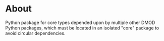 # About
Python package for core types depended upon by multiple other DMOD Python packages, which must be located in an isolated "core" package to avoid circular dependencies.
